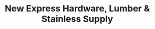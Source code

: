 ---
title: "New Express Hardware, Lumber & Stainless Supply"
url: /san-pablo/new-express-hardware-lumber-and-stainless-supply/
shop: hardware
---